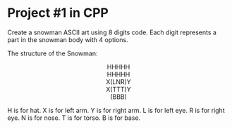 # Project #1 in CPP

Create a snowman ASCII art using 8 digits code.
Each digit represents a part in the snowman body with 4 options.

The structure of the Snowman:</br>
<center>
 HHHHH</br>
 HHHHH</br>
X(LNR)Y</br>
X(TTT)Y</br>
 (BBB)</br>
</center>

H is for hat.
X is for left arm.
Y is for right arm.
L is for left eye.
R is for right eye.
N is for nose.
T is for torso.
B is for base.



